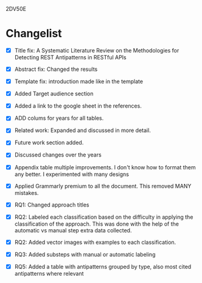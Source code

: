 2DV50E
# Changelist

- [x] Title fix: A Systematic Literature Review on the Methodologies for Detecting REST Antipatterns in RESTful APIs

- [x] Abstract fix: Changed the results

- [x] Template fix: introduction made like in the template

- [x] Added Target audience section

- [x] Added a link to the google sheet in the references.

- [x] ADD colums for years for all tables.

- [x] Related work: Expanded and discussed in more detail.

- [x] Future work section added.

- [x]  Discussed changes over the years

- [x] Appendix table multiple improvements. I don't know how to format them any better. I experimented with many designs

- [x] Applied Grammarly premium to all the document. This removed MANY mistakes.

- [x] RQ1: Changed approach titles

- [x] RQ2: Labeled each classification based on the difficulty in applying the classification of the approach.
This was done with the help of the automatic vs manual step extra data collected.

- [x] RQ2: Added vector images with examples to each classification.

- [x] RQ3: Added substeps with manual or automatic labeling

- [x] RQ5: Added a table with antipatterns grouped by type, also most cited antipatterns where relevant